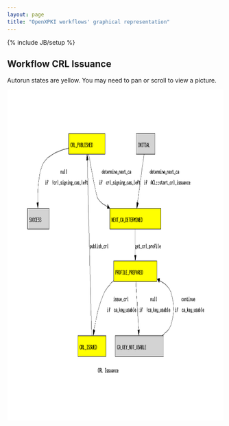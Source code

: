 ```yaml
---
layout: page
title: "OpenXPKI workflows' graphical representation"
---
```

{% include JB/setup %}


<h2> Workflow CRL Issuance</h2>

<p>
Autorun states are yellow.
You may need to pan or scroll to view a picture.
</p>

<img width="1129" height="769" src="workflow_def_crl_issuance.dot.png" alt="CRL Issuance" title="CRL Issuance" />
